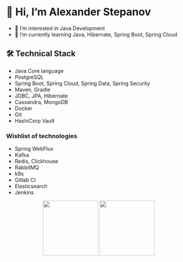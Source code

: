 # 👋 Hi, I’m Alexander Stepanov
- 👀 I’m interested in Java Development
- 🌱 I’m currently learning Java, Hibernate, Spring Boot, Spring Cloud

## 🛠 Technical Stack
- Java Core language
- PostgreSQL
- Spring Boot, Spring Cloud, Spring Data, Spring Security
- Maven, Gradle
- JDBC, JPA, Hibernate
- Cassandra, MongoDB
- Docker
- Git
- HashiCorp Vault

### Wishlist of technologies
- Spring WebFlux
- Kafka
- Redis, Clickhouse
- RabbitMQ
- k8s
- Gitlab CI
- Elasticsearch
- Jenkins

<p align='center'>
   <a href="https://github-readme-stats.vercel.app/api?username=AlexanderStepanov05&show_icons=true&count_private=true">
       <img height=150 src="https://github-readme-stats.vercel.app/api?username=AlexanderStepanov05&show_icons=true&count_private=true"/></a>
   <a href="https://github.com/AlexanderStepanov05/github-readme-stats">
      <img height=150 src="https://github-readme-stats.vercel.app/api/top-langs/?username=AlexanderStepanov05&size_weight=0.5&count_weight=0.5&layout=compact"/></a>
</p>

<!---
[![codewars](https://www.codewars.com/users/AlexanderStepanov05/badges/large)](https://www.codewars.com/users/AlexanderStepanov05)

[![Alexander's LeetCode stats](https://leetcode-stats-six.vercel.app/api?username=AlexanderStepanov05)](https://github.com/AlexanderStepanov05/leetcode-stats)

<div align="center" style="margin: 40px 0">
   <a href="https://github.com/AlexanderStepanov05/github-profile-views-counter">
       <img width="175px" src="https://komarev.com/ghpvc/?username=AlexanderStepanov05&color=DE002D">
   </a>
</div>

AlexanderStepanov05/AlexanderStepanov05 is a ✨ special ✨ repository because its `README.md` (this file) appears on your GitHub profile.
You can click the Preview link to take a look at your changes.
--->
